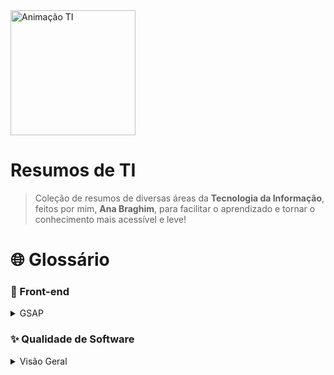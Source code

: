 <img src="https://media.giphy.com/media/v1.Y2lkPWVjZjA1ZTQ3NmwzYXhrbXN4c2UwcHh3Z3ViYjBjdWZneHl4Y2I5NWdrYjI5cWJ0diZlcD12MV9naWZzX3NlYXJjaCZjdD1n/j7k6JOp8LufhXspVfu/giphy.gif" alt="Animação TI" width="200"/>

# Resumos de TI

> Coleção de resumos de diversas áreas da **Tecnologia da Informação**, feitos por mim, **Ana Braghim**, para facilitar o aprendizado e tornar o conhecimento mais acessível e leve!

# 🌐 Glossário

### 🎨 Front-end
<details>
  <summary>GSAP</summary>
  
  1. [Introdução ao GSAP](front-end/gsap/1.IntroduçãoGSAP.md)
</details>

### ✨ Qualidade de Software
<details>
  <summary>Visão Geral</summary>
  
  1. [Introdução a Qualidade de Software](qualidade-de-software/Introducao.md)
  2. [Qualidade de Processo de Software](qualidade-de-software/qualidade-de-processo.md)
</details>
